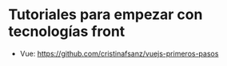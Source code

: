 # Tutoriales para empezar con tecnologías front

- Vue: https://github.com/cristinafsanz/vuejs-primeros-pasos
